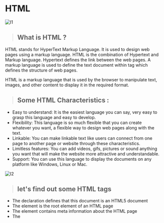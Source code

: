 # HTML



![I1](https://cdn.hipwallpaper.com/i/12/42/DXeZUW.jpg)
> ## What is HTML ?

HTML stands for HyperText Markup Language. It is used to design web pages using a markup language. HTML is the combination of Hypertext and Markup language. Hypertext defines the link between the web pages. A markup language is used to define the text document within tag which defines the structure of web pages.

HTML is a markup language that is used by the browser to manipulate text, images, and other content to display it in the required format.


> ## Some HTML Characteristics :
* Easy to understand: It is the easiest language you can say, very easy to grasp this language and easy to develop.
* Flexibility: This language is so much flexible that you can create whatever you want, a flexible way to design web pages along with the text.
* Linkable: You can make linkable text like users can connect from one page to another page or website through these characteristics.
* Limitless features: You can add videos, gifs, pictures or sound anything you want that will make the website more attractive and understandable.
* Support: You can use this language to display the documents on any platform like Windows, Linux or Mac.




![I2](https://www.itl.cat/pngfile/big/327-3274460_web-development.jpg)

> ## let's find out some HTML  tags
* The <!DOCTYPE html> declaration defines that this document is an HTML5 document
* The <html> element is the root element of an HTML page
* The <head> element contains meta information about the HTML page
* The <title> element specifies a title for the HTML page (which is shown in the browser's title bar or in the page's tab)
* The <body> element defines the document's body, and is a container for all the visible contents, such as headings, paragraphs, images, hyperlinks, tables, lists, etc.
* The <h1> element defines a large heading
* The <p> element defines a paragraph






 > ## to get more about HTML 👇🏻
 *[HtmlPage](https://www.w3schools.com/html/default.asp)
 


Do you like my page 😉
- [x] I Like It!😍
- [x] it's amazing 🤓
